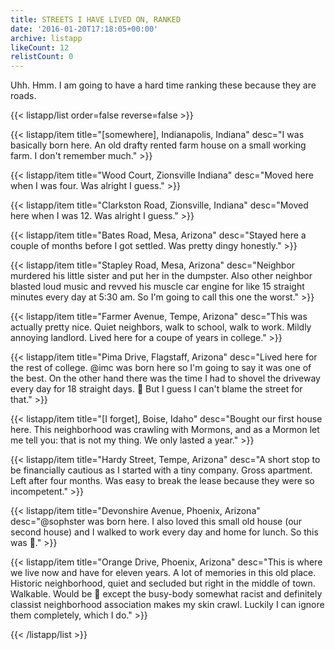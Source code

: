 ```yaml
---
title: STREETS I HAVE LIVED ON, RANKED
date: '2016-01-20T17:18:05+00:00'
archive: listapp
likeCount: 12
relistCount: 0
---
```


Uhh. Hmm. I am going to have a hard time ranking these because they are roads.

<!--more-->

{{< listapp/list order=false reverse=false >}}

   {{< listapp/item title="[somewhere], Indianapolis, Indiana"
      desc="I was basically born here. An old drafty rented farm house on a small working farm. I don't remember much." >}}

   {{< listapp/item title="Wood Court, Zionsville Indiana"
      desc="Moved here when I was four. Was alright I guess." >}}

   {{< listapp/item title="Clarkston Road, Zionsville, Indiana"
      desc="Moved here when I was 12. Was alright I guess." >}}

   {{< listapp/item title="Bates Road, Mesa, Arizona"
      desc="Stayed here a couple of months before I got settled. Was pretty dingy honestly." >}}

   {{< listapp/item title="Stapley Road, Mesa, Arizona"
      desc="Neighbor murdered his little sister and put her in the dumpster. Also other neighbor blasted loud music and revved his muscle car engine for like 15 straight minutes every day at 5:30 am. So I'm going to call this one the worst." >}}

   {{< listapp/item title="Farmer Avenue, Tempe, Arizona"
      desc="This was actually pretty nice. Quiet neighbors, walk to school, walk to work. Mildly annoying landlord. Lived here for a coupe of years in college." >}}

   {{< listapp/item title="Pima Drive, Flagstaff, Arizona"
      desc="Lived here for the rest of college. @imc was born here so I'm going to say it was one of the best. On the other hand there was the time I had to shovel the driveway every day for 18 straight days. 🤔 But I guess I can't blame the street for that." >}}

   {{< listapp/item title="[I forget], Boise, Idaho"
      desc="Bought our first house here. This neighborhood was crawling with Mormons, and as a Mormon let me tell you: that is not my thing. We only lasted a year." >}}

   {{< listapp/item title="Hardy Street, Tempe, Arizona"
      desc="A short stop to be financially cautious as I started with a tiny company. Gross apartment. Left after four months. Was easy to break the lease because they were so incompetent." >}}

   {{< listapp/item title="Devonshire Avenue, Phoenix, Arizona"
      desc="@sophster was born here. I also loved this small old house (our second house) and I walked to work every day and home for lunch. So this was 💯." >}}

   {{< listapp/item title="Orange Drive, Phoenix, Arizona"
      desc="This is where we live now and have for eleven years. A lot of memories in this old place. Historic neighborhood, quiet and secluded but right in the middle of town. Walkable. Would be 💯 except the busy-body somewhat racist and definitely classist neighborhood association makes my skin crawl. Luckily I can ignore them completely, which I do." >}}

{{< /listapp/list >}}
